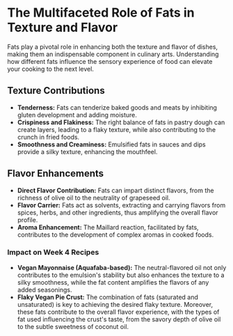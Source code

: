 
# The Multifaceted Role of Fats in Texture and Flavor  
  
Fats play a pivotal role in enhancing both the texture and flavor of dishes, making them an indispensable component in culinary arts. Understanding how different fats influence the sensory experience of food can elevate your cooking to the next level.  
  
## Texture Contributions  
  
* **Tenderness:** Fats can tenderize baked goods and meats by inhibiting gluten development and adding moisture.  
* **Crispiness and Flakiness:** The right balance of fats in pastry dough can create layers, leading to a flaky texture, while also contributing to the crunch in fried foods.  
* **Smoothness and Creaminess:** Emulsified fats in sauces and dips provide a silky texture, enhancing the mouthfeel.  
  
## Flavor Enhancements  
  
* **Direct Flavor Contribution:** Fats can impart distinct flavors, from the richness of olive oil to the neutrality of grapeseed oil.  
* **Flavor Carrier:** Fats act as solvents, extracting and carrying flavors from spices, herbs, and other ingredients, thus amplifying the overall flavor profile.  
* **Aroma Enhancement:** The Maillard reaction, facilitated by fats, contributes to the development of complex aromas in cooked foods.  
  
### Impact on Week 4 Recipes  
  
* **Vegan Mayonnaise (Aquafaba-based):** The neutral-flavored oil not only contributes to the emulsion's stability but also enhances the texture to a silky smoothness, while the fat content amplifies the flavors of any added seasonings.  
* **Flaky Vegan Pie Crust:** The combination of fats (saturated and unsaturated) is key to achieving the desired flaky texture. Moreover, these fats contribute to the overall flavor experience, with the types of fat used influencing the crust's taste, from the savory depth of olive oil to the subtle sweetness of coconut oil.  

